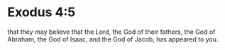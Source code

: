 # Exodus 4:5

that they may believe that the Lord, the God of their fathers, the God of Abraham, the God of Isaac, and the God of Jacob, has appeared to you.
